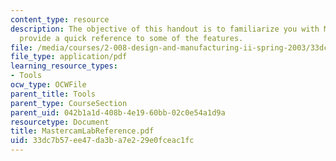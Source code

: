 ```yaml
---
content_type: resource
description: The objective of this handout is to familiarize you with Mastercam, and
  provide a quick reference to some of the features.
file: /media/courses/2-008-design-and-manufacturing-ii-spring-2003/33dc7b57ee47da3ba7e229e0fceac1fc_MastercamLabReference.pdf
file_type: application/pdf
learning_resource_types:
- Tools
ocw_type: OCWFile
parent_title: Tools
parent_type: CourseSection
parent_uid: 042b1a1d-408b-4e19-60bb-02c0e54a1d9a
resourcetype: Document
title: MastercamLabReference.pdf
uid: 33dc7b57-ee47-da3b-a7e2-29e0fceac1fc
---
```

